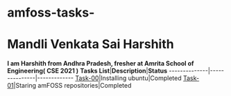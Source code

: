 # amfoss-tasks-
# Mandli Venkata Sai Harshith
**I am Harshith from Andhra Pradesh, fresher at Amrita School of Engineering( CSE 2021 )**
**Tasks List**|**Description**|**Status**
--------------|---------------|-------------
[Task-00](https://github.com/HARSHITH-MANDLI/amfoss-tasks/tree/main/task-00)|Installing ubuntu|Completed
[Task-01]()|Staring amFOSS repositories|Completed
